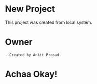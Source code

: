 # New Project

This project was created from local system.

# Owner
    --Created by Ankit Prasad.

# Achaa Okay!